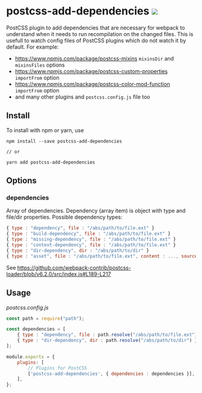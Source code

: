 # postcss-add-dependencies [![](https://img.shields.io/npm/v/postcss-add-dependencies.svg)](https://www.npmjs.com/package/postcss-add-dependencies)

PostCSS plugin to add dependencies that are necessary for webpack to understand when it needs to run recompilation on the changed files.
This is usefull to watch config files of PostCSS plugins which do not watch it by default. For example:
- https://www.npmjs.com/package/postcss-mixins `mixinsDir` and `mixinsFiles` options
- https://www.npmjs.com/package/postcss-custom-properties `importFrom` option
- https://www.npmjs.com/package/postcss-color-mod-function `importFrom` option
- and many other plugins and `postcss.config.js` file too

## Install

To install with npm or yarn, use

```shell
npm install --save postcss-add-dependencies

// or

yarn add postcss-add-dependencies
```

## Options

### dependencies

Array of dependencies. Dependency (array item) is object with type and file/dir properties. Possible dependency types:

```js
{ type : "dependency", file : "/abs/path/to/file.ext" }
{ type : "build-dependency", file : "/abs/path/to/file.ext" }
{ type : "missing-dependency", file : "/abs/path/to/file.ext" }
{ type : "context-dependency", file : "/abs/path/to/file.ext" }
{ type : "dir-dependency", dir : "/abs/path/to/dir" }
{ type : "asset", file : "/abs/path/to/file.ext", content : ..., sourceMap : ..., info : ... }
```
See https://github.com/webpack-contrib/postcss-loader/blob/v6.2.0/src/index.js#L189-L217

## Usage

*postcss.config.js*

```js
const path = require("path");

const dependencies = [
    { type : "dependency", file : path.resolve("/abs/path/to/file.ext") },
    { type : "dir-dependency", dir : path.resolve("/abs/path/to/dir") },
];

module.exports = {
    plugins: [
        // Plugins for PostCSS
        ['postcss-add-dependencies', { dependencies : dependencies }],
    ],
};
```
